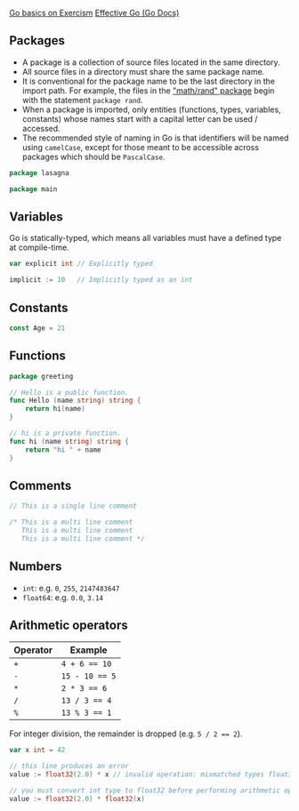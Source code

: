 [Go basics on Exercism](https://exercism.org/tracks/go/concepts/basics)
[Effective Go (Go Docs)](https://go.dev/doc/effective_go)

## Packages

- A package is a collection of source files located in the same directory.
- All source files in a directory must share the same package name.
- It is conventional for the package name to be the last directory in the import path. For example, the files in the ["math/rand" package](https://golang.org/src/math/rand/) begin with the statement `package rand`. 
- When a package is imported, only entities (functions, types, variables, constants) whose names start with a capital letter can be used / accessed.
- The recommended style of naming in Go is that identifiers will be named using `camelCase`, except for those meant to be accessible across packages which should be `PascalCase`.

```go
package lasagna
```

```go
package main
```

## Variables

Go is statically-typed, which means all variables must have a defined type at compile-time.

```go
var explicit int // Explicitly typed
```

```go
implicit := 10   // Implicitly typed as an int
```

## Constants

```go
const Age = 21
```

## Functions

```go
package greeting

// Hello is a public function.
func Hello (name string) string {
    return hi(name)
}

// hi is a private function.
func hi (name string) string {
    return "hi " + name
}
```

## Comments

```go
// This is a single line comment

/* This is a multi line comment
   This is a multi line comment
   This is a multi line comment */
```

## Numbers

- `int`: e.g. `0`, `255`, `2147483647`
- `float64`: e.g. `0.0`, `3.14`

## Arithmetic operators

| Operator | Example        |
| -------- | -------------- |
| `+`      | `4 + 6 == 10`  |
| `-`      | `15 - 10 == 5` |
| `*`      | `2 * 3 == 6`   |
| `/`      | `13 / 3 == 4`  |
| `%`      | `13 % 3 == 1`  |

For integer division, the remainder is dropped (e.g. `5 / 2 == 2`).

```go
var x int = 42

// this line produces an error
value := float32(2.0) * x // invalid operation: mismatched types float32 and int

// you must convert int type to float32 before performing arithmetic operation
value := float32(2.0) * float32(x)
```
